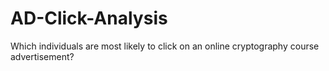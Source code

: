 # AD-Click-Analysis
Which individuals are most likely to click on an online cryptography course advertisement?
